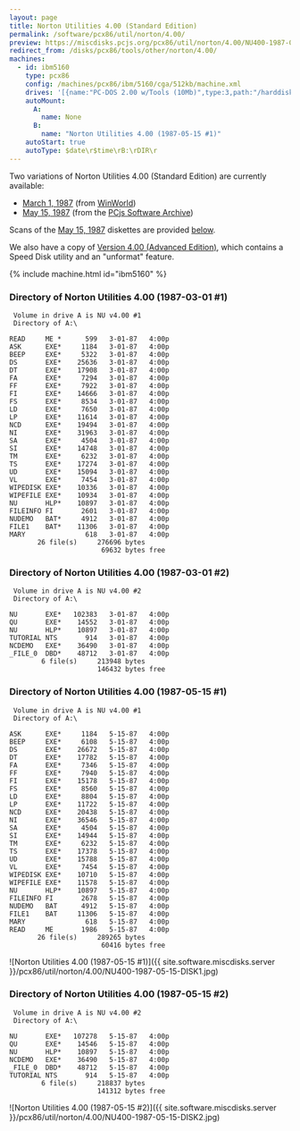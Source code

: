 ```yaml
---
layout: page
title: Norton Utilities 4.00 (Standard Edition)
permalink: /software/pcx86/util/norton/4.00/
preview: https://miscdisks.pcjs.org/pcx86/util/norton/4.00/NU400-1987-05-15-DISK1.jpg
redirect_from: /disks/pcx86/tools/other/norton/4.00/
machines:
  - id: ibm5160
    type: pcx86
    config: /machines/pcx86/ibm/5160/cga/512kb/machine.xml
    drives: '[{name:"PC-DOS 2.00 w/Tools (10Mb)",type:3,path:"/harddisks/pcx86/10mb/PCDOS200-C400.json"},{name:"MS-DOS 1.x/2.x Source (10Mb)",type:3,path:"/harddisks/pcx86/10mb/MSDOS-SRC.json"}]'
    autoMount:
      A:
        name: None
      B:
        name: "Norton Utilities 4.00 (1987-05-15 #1)"
    autoStart: true
    autoType: $date\r$time\rB:\rDIR\r
---
```


Two variations of Norton Utilities 4.00 (Standard Edition) are currently available:

- [March 1, 1987](#directory-of-norton-utilities-400-1987-03-01-1) (from [WinWorld](https://winworldpc.com/product/norton-utilities/40))
- [May 15, 1987](#directory-of-norton-utilities-400-1987-05-15-1) (from the [PCjs Software Archive](/software/pcjs/))

Scans of the [May 15, 1987](#directory-of-norton-utilities-400-1987-05-15-1) diskettes are provided [below](#diskette-photos).

We also have a copy of [Version 4.00 (Advanced Edition)](advanced/), which contains a Speed Disk utility and an "unformat" feature.

{% include machine.html id="ibm5160" %}

### Directory of Norton Utilities 4.00 (1987-03-01 #1)

     Volume in drive A is NU v4.00 #1
     Directory of A:\

    READ     ME *      599   3-01-87   4:00p
    ASK      EXE*     1184   3-01-87   4:00p
    BEEP     EXE*     5322   3-01-87   4:00p
    DS       EXE*    25636   3-01-87   4:00p
    DT       EXE*    17908   3-01-87   4:00p
    FA       EXE*     7294   3-01-87   4:00p
    FF       EXE*     7922   3-01-87   4:00p
    FI       EXE*    14666   3-01-87   4:00p
    FS       EXE*     8534   3-01-87   4:00p
    LD       EXE*     7650   3-01-87   4:00p
    LP       EXE*    11614   3-01-87   4:00p
    NCD      EXE*    19494   3-01-87   4:00p
    NI       EXE*    31963   3-01-87   4:00p
    SA       EXE*     4504   3-01-87   4:00p
    SI       EXE*    14748   3-01-87   4:00p
    TM       EXE*     6232   3-01-87   4:00p
    TS       EXE*    17274   3-01-87   4:00p
    UD       EXE*    15094   3-01-87   4:00p
    VL       EXE*     7454   3-01-87   4:00p
    WIPEDISK EXE*    10336   3-01-87   4:00p
    WIPEFILE EXE*    10934   3-01-87   4:00p
    NU       HLP*    10897   3-01-87   4:00p
    FILEINFO FI       2601   3-01-87   4:00p
    NUDEMO   BAT*     4912   3-01-87   4:00p
    FILE1    BAT*    11306   3-01-87   4:00p
    MARY               618   3-01-87   4:00p
           26 file(s)     276696 bytes
                           69632 bytes free

### Directory of Norton Utilities 4.00 (1987-03-01 #2)

     Volume in drive A is NU v4.00 #2
     Directory of A:\

    NU       EXE*   102383   3-01-87   4:00p
    QU       EXE*    14552   3-01-87   4:00p
    NU       HLP*    10897   3-01-87   4:00p
    TUTORIAL NTS       914   3-01-87   4:00p
    NCDEMO   EXE*    36490   3-01-87   4:00p
    _FILE_0  DBD*    48712   3-01-87   4:00p
            6 file(s)     213948 bytes
                          146432 bytes free

### Directory of Norton Utilities 4.00 (1987-05-15 #1)

     Volume in drive A is NU v4.00 #1
     Directory of A:\

    ASK      EXE*     1184   5-15-87   4:00p
    BEEP     EXE*     6108   5-15-87   4:00p
    DS       EXE*    26672   5-15-87   4:00p
    DT       EXE*    17782   5-15-87   4:00p
    FA       EXE*     7346   5-15-87   4:00p
    FF       EXE*     7940   5-15-87   4:00p
    FI       EXE*    15178   5-15-87   4:00p
    FS       EXE*     8560   5-15-87   4:00p
    LD       EXE*     8804   5-15-87   4:00p
    LP       EXE*    11722   5-15-87   4:00p
    NCD      EXE*    20438   5-15-87   4:00p
    NI       EXE*    36546   5-15-87   4:00p
    SA       EXE*     4504   5-15-87   4:00p
    SI       EXE*    14944   5-15-87   4:00p
    TM       EXE*     6232   5-15-87   4:00p
    TS       EXE*    17378   5-15-87   4:00p
    UD       EXE*    15788   5-15-87   4:00p
    VL       EXE*     7454   5-15-87   4:00p
    WIPEDISK EXE*    10710   5-15-87   4:00p
    WIPEFILE EXE*    11578   5-15-87   4:00p
    NU       HLP*    10897   5-15-87   4:00p
    FILEINFO FI       2678   5-15-87   4:00p
    NUDEMO   BAT      4912   5-15-87   4:00p
    FILE1    BAT     11306   5-15-87   4:00p
    MARY               618   5-15-87   4:00p
    READ     ME       1986   5-15-87   4:00p
           26 file(s)     289265 bytes
                           60416 bytes free

![Norton Utilities 4.00 (1987-05-15 #1)]({{ site.software.miscdisks.server }}/pcx86/util/norton/4.00/NU400-1987-05-15-DISK1.jpg)

### Directory of Norton Utilities 4.00 (1987-05-15 #2)

     Volume in drive A is NU v4.00 #2
     Directory of A:\

    NU       EXE*   107278   5-15-87   4:00p
    QU       EXE*    14546   5-15-87   4:00p
    NU       HLP*    10897   5-15-87   4:00p
    NCDEMO   EXE*    36490   5-15-87   4:00p
    _FILE_0  DBD*    48712   5-15-87   4:00p
    TUTORIAL NTS       914   5-15-87   4:00p
            6 file(s)     218837 bytes
                          141312 bytes free

![Norton Utilities 4.00 (1987-05-15 #2)]({{ site.software.miscdisks.server }}/pcx86/util/norton/4.00/NU400-1987-05-15-DISK2.jpg)
